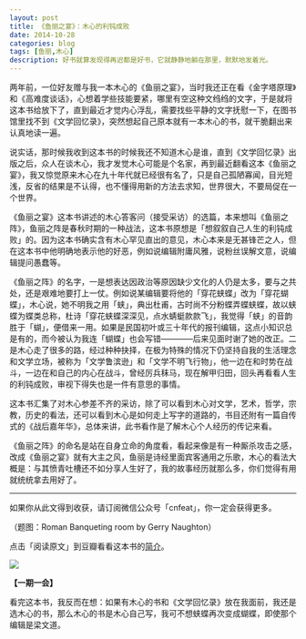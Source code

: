 ```yaml
---
layout: post
title: 《鱼丽之宴》：木心的利钝成败
date: 2014-10-28
categories: blog
tags: [鱼丽,木心]
description: 好书就算发现得再迟都是好书，它就静静地躺在那里，默默地发着光。
---
```


两年前，一位好友赠与我一本木心的《鱼丽之宴》，当时我还正在看《金字塔原理》和《高难度谈话》，心想着学些技能要紧，哪里有空这种文绉绉的文字，于是就将这本书给放下了，直到最近才觉内心浮乱，需要找些平静的文字抚慰一下，在图书馆里找不到《文学回忆录》，突然想起自己原本就有一本木心的书，就干脆翻出来认真地读一遍。

说实话，那时候我收到这本书的时候我还不知道木心是谁，直到《文学回忆录》出版之后，众人在谈木心，我才发觉木心可能是个名家，再到最近翻看这本《鱼丽之宴》，我又惊觉原来木心在九十年代就已经很有名了，只是自己孤陋寡闻，目光短浅，反省的结果是不认得，也不懂得用新的方法去求知，世界很大，不要局促在一个世界。

《鱼丽之宴》这本书讲述的木心答客问（接受采访）的选篇，本来想叫《鱼丽之阵》，鱼丽之阵是春秋时期的一种战法，这本书原想是「想叙叙自己人生的利钝成败」的。因为这本书确实含有木心罕见直出的意见，木心本来是无甚锋芒之人，但在这本书中他明确地表示他的好恶，例如说编辑附庸风雅，说粉丝误解文意，说编辑提问愚蠢等。

《鱼丽之阵》的名字，一是想表达因政治等原因缺少文化的人仍是太多，要与之共处，还是艰难地要打上一仗。例如说某编辑要将他的「穿花蛱蝶」改为「穿花蝴蝶」，木心说，她不明我之用「蛱」，典出杜甫，古时尚不分粉蝶弄蝶蛱蝶，故以蛱蝶为蝶类总称，杜诗「穿花蛱蝶深深见，点水蜻蜓款款飞」，我觉得「蛱」的音韵胜于「蝴」，便借来一用。如果是民国初叶或三十年代的报刊编辑，这点小知识总是有的，而今被认为我连「蝴蝶」也会写错————后来见面时谢了她的改正。二是木心走了很多的路，经过种种抉择，在极为特殊的情况下仍坚持自我的生活理念和文学立场，被称为「文学鲁滨逊」和「文学不明飞行物」，他一边在和时势在战斗，一边在和自己的内心在战斗，曾经厉兵秣马，现在解甲归田，回头再看看人生的利钝成败，审视下得失也是一件有意思的事情。

这本书汇集了对木心参差不齐的采访，除了可以看到木心对文学，艺术，哲学，宗教，历史的看法，还可以看到木心是如何走上写字的道路的，书目还附有一篇自传式的《战后嘉年华》，总体来讲，此书看作是了解木心个人经历的传记来看。

《鱼丽之阵》的命名是站在自身立命的角度看，看起来像是有一种厮杀攻击之感，改成《鱼丽之宴》就有大主之风，鱼丽是诗经里面宾客通用之乐歌，木心的看法大概是：与其愤青吐槽还不如分享人生好了，我的故事经历就那么多，你们觉得有用就统统拿去用好了。

----

如果你从此文得到收获，请订阅微信公众号「cnfeat」，你一定会获得更多。

（题图：Roman Banqueting room by Gerry Naughton）

点击「阅读原文」到豆瓣看看这本书的[简介](http://book.douban.com/subject/2097249/)。

![](http://cnfeat.qiniudn.com/signitrue-2014-09-28.jpg)

**【一期一会】**

看完这本书，我反而在想：如果有木心的书和《文学回忆录》放在我面前，我还是选木心的书，那么木心的书是木心自己写，我可不想蛱蝶再次变成蝴蝶，即使那个编辑是梁文道。




